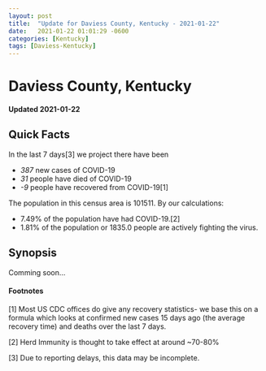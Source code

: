 ```yaml
---
layout: post
title:  "Update for Daviess County, Kentucky - 2021-01-22"
date:   2021-01-22 01:01:29 -0600
categories: [Kentucky]
tags: [Daviess-Kentucky]
---
```


# Daviess County, Kentucky
#### Updated 2021-01-22

## Quick Facts

In the last 7 days[3] we project there have been
- *387* new cases of COVID-19
- *31* people have died of COVID-19
- *-9* people have recovered from COVID-19[1]

The population in this census area is 101511. By our calculations:
- 7.49% of the population have had COVID-19.[2]
- 1.81% of the population or 1835.0 people are actively fighting the virus.

## Synopsis

Comming soon...


#### Footnotes

[1] Most US CDC offices do give any recovery statistics- we base this on a formula which looks at confirmed new cases
15 days ago (the average recovery time) and deaths over the last 7 days.

[2] Herd Immunity is thought to take effect at around ~70-80%

[3] Due to reporting delays, this data may be incomplete.
 
    